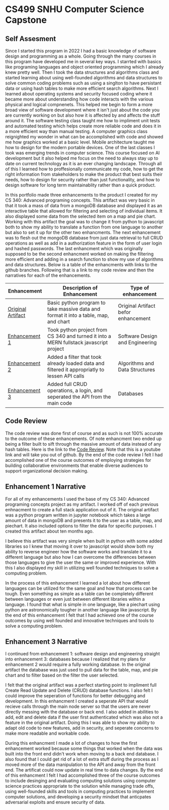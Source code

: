 # CS499 SNHU Computer Science Capstone

## Self Assesment
Since I started this program in 2022 I had a basic knowledge of software design and programming as a whole. Going through the many courses in this program have developed me in several key ways. I starrted with basics like programing languages and object oriented programming which I already knew pretty well. Then I took the data structures and algorithms class and started learning about using well-founded algorithms and data structures to solve common coding problems such as using a singlton to have persistant data or using hash tables to make more efficient search algorithms. Next I learned about operating systems and security focused coding where it became more about understanding how code interacts with the various physical and logical compnenets. This helped me begin to form a more broad view of software development where it isn't just about the code you are currently working on but also how it is affected by and affects the stuff around it. The software testing class taught me how to impliment unit tests and automated testing which helps create more reliable code and does it in a more efficient way than manual testing. A computer graphics class reignighted my wonder in what can be accomplished with code and showed me how graphics worked at a basic level. Mobile architecture taught me how to design for the modern portable devices. One of the last classes I took was emerging trends in computer science. This course focused on AI development but it also helped me focus on the need to always stay up to date on current technology as it is an ever changing landscape. Through all of this I learned how to proffesionally communicate my code, how to get the right information from stakeholders to make the product that best suits their needs, how to design for security rather than just functionality, and how to design software for long term maintainablity rather than a quick product.

In this portfolio made three enhancements to the product I created for my CS 340: Advanced programing concepts. This artifact was very basic in that it took a mass of data from a mongoDB database and displayed it as an interactive table that allowed for filtering and selecting of individual items. It also displayed some data from the selected item on a map and pie chart. Working with this artifact the goal was to change it from python to javascript both to show my ability to translate a function from one language to another but also to set it up for the other two enhancments. The next enhancement was to flesh out the mongoDB database from just data retrieval to full CRUD operations as well as add in a authorization feature in the form of user login and hashed passwords. The last enhancment which was originally supposed to be the second enhancment worked on making the filtering more efficient and adding in a search function to show my use of algorithms and data structures. Below is a table of the enhancments with links to the github branches. Following that is a link to my code review and then the narratives for each of the enhancements.

|  Enhancement                                                                       | Description of Enhancement                                                                    |Type of enhancement                  |
| ---------------------------------------------------------------------------------- | --------------------------------------------------------------------------------------------- | -------------------------------     |
| [Original Artifact](https://github.com/tziesemer/CS499/tree/main/OriginalArtifact) | Basic python program to take massive data and format it into a table, map, and chart          | Original Artifact befor enhancement |
| [Enhancement 1](https://github.com/tziesemer/CS499/tree/enhancement1)              | Took python project from CS 340 and turned it into a MERN fullstack javascript project        | Software Design and Engineering     |
| [Enhancement 2](https://github.com/tziesemer/CS499/tree/enhancement1)              | Added a filter that took already loaded data and filtered it appropriatly to lessen API calls | Algorithms and Data Structures      |
| [Enhancement 3](https://github.com/tziesemer/CS499/tree/enhancement3)              | Added full CRUD operations, a login, and seperated the API from the main code                 | Databases                           |


## Code Review
The code review was done first of course and as such is not 100% accurate to the outcome of these enhancements. Of note enhancment two ended up being a filter built to sift through the massive amount of data instead of any hash tables.
Here is the link to the [Code Review](https://youtu.be/VfU3BxTTDiE). Note that this is a youtube link and will take you out of github. By the end of the code review I felt I had accomplished one of the course outcomes of employing strategies for building collaborative environments that enable diverse audiences to support organizational decision making.

## Enhancement 1 Narrative
For all of my enhancements I used the base of my CS 340: Advanced programing concepts project as my artifact. I worked off of each previous enhnacment to create a full stack application out of it. 
The original artifact was a python program written in jupyter notebook which takes a large amount of data in mongoDB and presents it to the user as a table, map, and piechart. It also included options to filter the data for specific purposes. I created this artifact about ten months ago.

I believe this artifact was very simple when built in python with some added libraries so I knew that moving it over to javascript would show both my ability to reverse engineer how the software works and translate it to a different language but also how I can overcome the differences between those languages to give the user the same or improved experience. With this I also displayed my skill in utilizing well founded techniques to solve a computing problem.

In the process of this enhancement I learned a lot about how different languages can be utilized for the same goal and how that process can be tough. Even something as simple as a table can be completely different between languages or even just between different libraries within a language. I found that what is simple in one language, like a piechart using python are astronomically tougher in another language like javascript. By the end of this enhancement I felt that I had achieved one of the course outcomes by using well founded and innovative techniques and tools to solve a computing problem.

## Enhancement 3 Narrative
I continued from enhancement 1: software design and engineering straight into enhancement 3: databases because I realized that my plans for enhancement 2 would require a fully working database. In the original artifact the database was just used to pull data for the table, map, and pie chart and to filter based on the filter the user selected.

I felt that the original artifact was a perfect starting point to impliment full Create Read Update and Delete (CRUD) database functions. I also felt I could improve the seperation of functions for better debugging and development. In this enhancment I created a seperate API that would recieve calls through the main node server so that the users are never directly messing with the database or back end. I also added in abilities to add, edit and delete data if the user first authenticated which was also not a feature in the original artifact. Doing this I was able to show my ability to adapt old code to new features, add in security, and seperate concerns to make more readable and workable code.

During this enhancment I made a lot of changes to how the first enhancement worked because some things that worked when the data was built into the front end didn't work when moving to a back end database. I also found that I could get rid of a lot of extra stuff during the process as I moved more of the data manipulation to the API and away from the front end. The artificat could now update in real time to data changes. By the end of this enhancment I felt I had accomplished three of the course outcomes to include desinging and evaluating computing solutions using computer science practices appropriate to the solution while managing trade offs, using well-founded skills and tools in computing practices to implement computer solutions, and developing a security mindset that anticpates adversarial exploits and ensure security of data.
